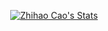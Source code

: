 <!--
**WhiteFireFox/WhiteFireFox** is a ✨ _special_ ✨ repository because its `README.md` (this file) appears on your GitHub profile.

Here are some ideas to get you started:

- 🔭 I’m currently working on ...
- 🌱 I’m currently learning ...
- 👯 I’m looking to collaborate on ...
- 🤔 I’m looking for help with ...
- 💬 Ask me about ...
- 📫 How to reach me: ...
- 😄 Pronouns: ...
- ⚡ Fun fact: ...
-->

<p align="center">
  <a href="https://github.com/WhiteFireFox" class="rich-diff-level-one">
    <img src="https://github-readme-stats.vercel.app/api?username=WhiteFireFox&title_color=333&text_color=777" alt="Zhihao Cao's Stats" >
    <!-- &hide=issues
    <img src="https://github-readme-stats.vercel.app/api?username=WhiteFireFox&hide=issues&title_color=333&text_color=777" alt="Zhihao Cao's Stats" >
    -->
  </a>
</p>
